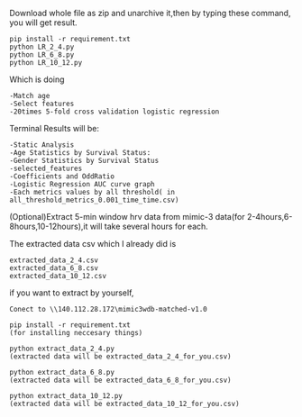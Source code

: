 Download whole file as zip and unarchive it,then by typing these command, you will get result.

    pip install -r requirement.txt
    python LR_2_4.py
    python LR_6_8.py
    python LR_10_12.py

Which is doing

    -Match age
    -Select features
    -20times 5-fold cross validation logistic regression  

Terminal Results will be:

    -Static Analysis
    -Age Statistics by Survival Status:
    -Gender Statistics by Survival Status
    -selected_features
    -Coefficients and OddRatio
    -Logistic Regression AUC curve graph 
    -Each metrics values by all threshold( in all_threshold_metrics_0.001_time_time.csv)

(Optional)Extract 5-min window hrv data from mimic-3 data(for 2-4hours,6-8hours,10-12hours),it will take several hours for each.

The extracted data csv  which I already did is 

    extracted_data_2_4.csv
    extracted_data_6_8.csv
    extracted_data_10_12.csv

if you want to extract by yourself,

    Conect to \\140.112.28.172\mimic3wdb-matched-v1.0

    pip install -r requirement.txt
    (for installing neccesary things)

    python extract_data_2_4.py
    (extracted data will be extracted_data_2_4_for_you.csv)

    python extract_data_6_8.py
    (extracted data will be extracted_data_6_8_for_you.csv)

    python extract_data_10_12.py
    (extracted data will be extracted_data_10_12_for_you.csv)



